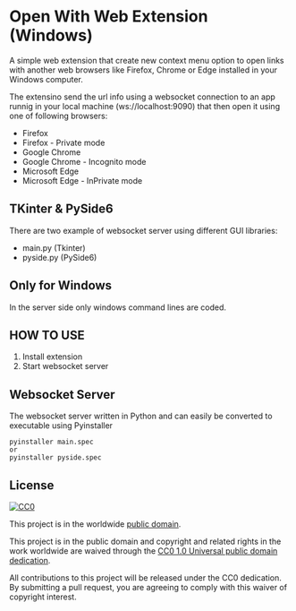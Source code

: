 
# Open With Web Extension (Windows)

A simple web extension that create new context menu option to open links with another web browsers like
Firefox, Chrome or Edge installed in your Windows computer.


The extensino send the url info using a websocket connection to an app runnig in your local machine
(ws://localhost:9090) that then open it using one of following browsers:

- Firefox
- Firefox - Private mode
- Google Chrome
- Google Chrome - Incognito mode
- Microsoft Edge
- Microsoft Edge - InPrivate mode

## TKinter & PySide6

There are two example of websocket server using different GUI libraries:
- main.py (Tkinter)
- pyside.py (PySide6)

## Only for Windows

In the server side only windows command lines are coded.

## HOW TO USE

1. Install extension
2. Start websocket server 

## Websocket Server

The websocket server written in Python and can easily be converted to executable using Pyinstaller
    
    pyinstaller main.spec
    or
    pyinstaller pyside.spec

## License ##

[![CC0](https://licensebuttons.net/p/zero/1.0/88x31.png)](https://creativecommons.org/publicdomain/zero/1.0/)

This project is in the worldwide [public domain](LICENSE).

This project is in the public domain and copyright and related rights in the work worldwide are waived through the [CC0 1.0 Universal public domain dedication](https://creativecommons.org/publicdomain/zero/1.0/).

All contributions to this project will be released under the CC0 dedication. By submitting a pull request, you are agreeing to comply with this waiver of copyright interest.